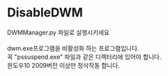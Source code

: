# DisableDWM

DWMManager.py 파일로 실행시키세요
<br><br>
dwm.exe프로그램을 비활성화 하는 프로그램입니다.<br>
꼭 "pssuspend.exe" 파일과 같은 디렉터리에 있어야 합니다.<br>
윈도우10 2009버전 이상만 정삭작동 합니다.
